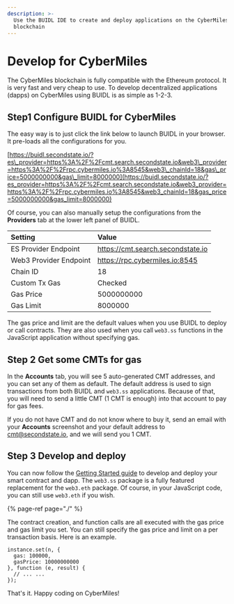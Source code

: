 ```yaml
---
description: >-
  Use the BUIDL IDE to create and deploy applications on the CyberMiles public
  blockchain
---
```


# Develop for CyberMiles

The CyberMiles blockchain is fully compatible with the Ethereum protocol. It is very fast and very cheap to use. To develop decentralized applications \(dapps\) on CyberMiles using BUIDL is as simple as 1-2-3.

## Step1 Configure BUIDL for CyberMiles

The easy way is to just click the link below to launch BUIDL in your browser. It pre-loads all the configurations for you. 

[https://buidl.secondstate.io/?es\_provider=https%3A%2F%2Fcmt.search.secondstate.io&web3\_provider=https%3A%2F%2Frpc.cybermiles.io%3A8545&web3\_chainId=18&gas\_price=5000000000&gas\_limit=8000000](https://buidl.secondstate.io/?es_provider=https%3A%2F%2Fcmt.search.secondstate.io&web3_provider=https%3A%2F%2Frpc.cybermiles.io%3A8545&web3_chainId=18&gas_price=5000000000&gas_limit=8000000)

Of course, you can also manually setup the configurations from the **Providers** tab at the lower left panel of BUIDL.

| Setting | Value |
| :--- | :--- |
| ES Provider Endpoint | https://cmt.search.secondstate.io |
| Web3 Provider Endpoint | https://rpc.cybermiles.io:8545 |
| Chain ID | 18 |
| Custom Tx Gas | Checked |
| Gas Price | 5000000000 |
| Gas Limit | 8000000 |

The gas price and limit are the default values when you use BUIDL to deploy or call contracts. They are also used when you call `web3.ss` functions in the JavaScript application without specifying gas.

## Step 2 Get some CMTs for gas

In the **Accounts** tab, you will see 5 auto-generated CMT addresses, and you can set any of them as default. The default address is used to sign transactions from both BUIDL and `web3.ss` applications. Because of that, you will need to send a little CMT \(1 CMT is enough\) into that account to pay for gas fees.

If you do not have CMT and do not know where to buy it, send an email with your **Accounts** screenshot and your default address to cmt@secondstate.io, and we will send you 1 CMT.

## Step 3 Develop and deploy

You can now follow the [Getting Started guide](./) to develop and deploy your smart contract and dapp. The `web3.ss` package is a fully featured replacement for the `web3.eth` package. Of course, in your JavaScript code, you can still use `web3.eth` if you wish.

{% page-ref page="./" %}

The contract creation, and function calls are all executed with the gas price and gas limit you set. You can still specify the gas price and limit on a per transaction basis. Here is an example.

```text
instance.set(n, {
  gas: 100000,
  gasPrice: 10000000000
}, function (e, result) {
  // ... ...
});
```

That's it. Happy coding on CyberMiles!

